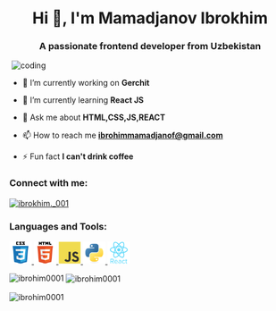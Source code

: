 <h1 align="center">Hi 👋, I'm Mamadjanov Ibrokhim</h1>
<h3 align="center">A passionate frontend developer from Uzbekistan</h3>
<img align ="right" alt ="coding" width="500" src="https://cdn.arzdigital.com/uploads/2018/05/coding.gif">

<p align="left"> <a href="https://twitter.com/" target="blank"><img src="https://img.shields.io/twitter/follow/?logo=twitter&style=for-the-badge" alt="" /></a> </p>

- 🔭 I’m currently working on **Gerchit**

- 🌱 I’m currently learning **React JS**

- 💬 Ask me about **HTML,CSS,JS,REACT**

- 📫 How to reach me **ibrohimmamadjanof@gmail.com**

- ⚡ Fun fact **I can't drink coffee**

<h3 align="left">Connect with me:</h3>
<p align="left">
<a href="https://instagram.com/ibrokhim._001" target="blank"><img align="center" src="https://raw.githubusercontent.com/rahuldkjain/github-profile-readme-generator/master/src/images/icons/Social/instagram.svg" alt="ibrokhim._001" height="30" width="40" /></a>
</p>

<h3 align="left">Languages and Tools:</h3>
<p align="left"> <a href="https://www.w3schools.com/css/" target="_blank" rel="noreferrer"> <img src="https://raw.githubusercontent.com/devicons/devicon/master/icons/css3/css3-original-wordmark.svg" alt="css3" width="40" height="40"/> </a> <a href="https://www.w3.org/html/" target="_blank" rel="noreferrer"> <img src="https://raw.githubusercontent.com/devicons/devicon/master/icons/html5/html5-original-wordmark.svg" alt="html5" width="40" height="40"/> </a> <a href="https://developer.mozilla.org/en-US/docs/Web/JavaScript" target="_blank" rel="noreferrer"> <img src="https://raw.githubusercontent.com/devicons/devicon/master/icons/javascript/javascript-original.svg" alt="javascript" width="40" height="40"/> </a> <a href="https://www.python.org" target="_blank" rel="noreferrer"> <img src="https://raw.githubusercontent.com/devicons/devicon/master/icons/python/python-original.svg" alt="python" width="40" height="40"/> </a> <a href="https://reactjs.org/" target="_blank" rel="noreferrer"> <img src="https://raw.githubusercontent.com/devicons/devicon/master/icons/react/react-original-wordmark.svg" alt="react" width="40" height="40"/> </a> </p>

<p><img align="left" src="https://github-readme-stats.vercel.app/api/top-langs?username=ibrohim0001&show_icons=true&locale=en&layout=compact" alt="ibrohim0001" /></p>

<p>&nbsp;<img align="center" src="https://github-readme-stats.vercel.app/api?username=ibrohim0001&show_icons=true&locale=en" alt="ibrohim0001" /></p>

<p><img align="center" src="https://github-readme-streak-stats.herokuapp.com/?user=ibrohim0001&" alt="ibrohim0001" /></p>
